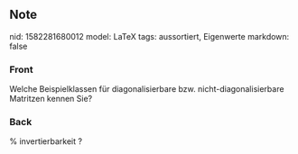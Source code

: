 ## Note
nid: 1582281680012
model: LaTeX
tags: aussortiert, Eigenwerte
markdown: false

### Front
<div>
  Welche Beispielklassen für diagonalisierbare bzw.
  nicht-diagonalisierbare Matritzen kennen Sie?
</div>

### Back
% invertierbarkeit ?
